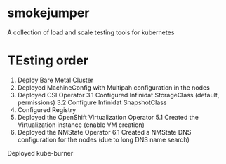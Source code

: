 # smokejumper
A collection of load and scale testing tools for kubernetes  

# TEsting order

1. Deploy Bare Metal Cluster
2. Deployed MachineConfig with Multipah configuration in the nodes
3. Deployed CSI Operator
3.1 Configured Infinidat StorageClass (default, permissions)
3.2 Configure Infinidat SnapshotClass
4. Configured Registry
5. Deployed the OpenShift Virtualization Operator
5.1 Created the Virtualization instance (enable VM creation)
6. Deployed the NMState Operator
6.1 Created a NMState DNS configuration for the nodes (due to long DNS name search)

Deployed kube-burner

